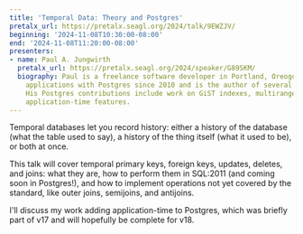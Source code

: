 ```yaml
---
title: 'Temporal Data: Theory and Postgres'
pretalx_url: https://pretalx.seagl.org/2024/talk/9EWZJV/
beginning: '2024-11-08T10:30:00-08:00'
end: '2024-11-08T11:20:00-08:00'
presenters:
- name: Paul A. Jungwirth
  pretalx_url: https://pretalx.seagl.org/2024/speaker/G89SKM/
  biography: Paul is a freelance software developer in Portland, Oreogon. He has built
    applications with Postgres since 2010 and is the author of several extensions.
    His Postgres contributions include work on GiST indexes, multiranges, and SQL:2011
    application-time features.
---
```


Temporal databases let you record history: either a history of the database (what the table used to say), a history of the thing itself (what it used to be), or both at once.

This talk will cover temporal primary keys, foreign keys, updates, deletes, and joins: what they are, how to perform them in SQL:2011 (and coming soon in Postgres!), and how to implement operations not yet covered by the standard, like outer joins, semijoins, and antijoins.

I'll discuss my work adding application-time to Postgres, which was briefly part of v17 and will hopefully be complete for v18.
